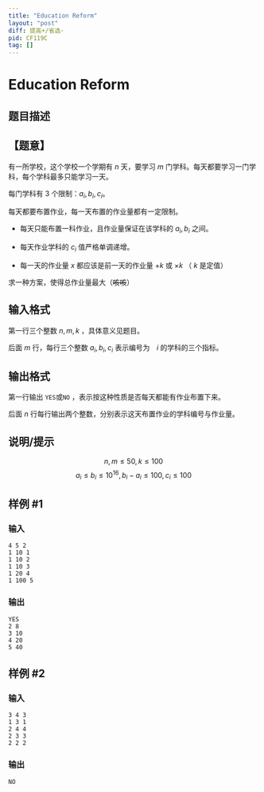 ```yaml
---
title: "Education Reform"
layout: "post"
diff: 提高+/省选-
pid: CF119C
tag: []
---
```


# Education Reform

## 题目描述

## 【题意】
有一所学校，这个学校一个学期有 $n$ 天，要学习 $m$ 门学科。每天都要学习一门学科，每个学科最多只能学习一天。

每门学科有 $3$ 个限制：$a_i,b_i,c_i$。

每天都要布置作业，每一天布置的作业量都有一定限制。

- 每天只能布置一科作业，且作业量保证在该学科的 $a_i,b_i$ 之间。

- 每天作业学科的 $c_i$ 值严格单调递增。

- 每一天的作业量 $x$ 都应该是前一天的作业量 $+k$ 或 $\times k$ （ $k$ 是定值）

求一种方案，使得总作业量最大（~~咳咳~~）

## 输入格式

第一行三个整数 $n, m, k$ ，具体意义见题目。

后面 $m$ 行，每行三个整数 $a_i,b_i,c_i$ 表示编号为　$i$ 的学科的三个指标。

## 输出格式

第一行输出 `YES`或`NO` ，表示按这种性质是否每天都能有作业布置下来。

后面 $n$ 行每行输出两个整数，分别表示这天布置作业的学科编号与作业量。

## 说明/提示

$$
n,m \leq 50,k\leq 100
$$
$$
a_i\leq b_i\leq 10^{16},b_i-a_i\leq 100,c_i \leq 100
$$

## 样例 #1

### 输入

```
4 5 2
1 10 1
1 10 2
1 10 3
1 20 4
1 100 5

```

### 输出

```
YES
2 8
3 10
4 20
5 40

```

## 样例 #2

### 输入

```
3 4 3
1 3 1
2 4 4
2 3 3
2 2 2

```

### 输出

```
NO
```

